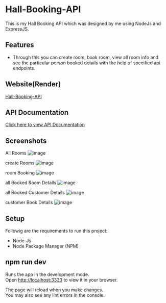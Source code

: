 
# Hall-Booking-API

This is my Hall Booking API which was designed by me using NodeJs and ExpressJS. 

## Features

- Through this you can create room, book room, view all room info and see the particular person booked details with the help of specified api endpoints.

## Website(Render)

[Hall-Booking-API](https://hall-booking-mk6l.onrender.com)


## API Documentation

[Click here to view API Documentation](https://documenter.getpostman.com/view/24200691/2sA2xh2YJx)

## Screenshots

All Rooms
![image](https://github.com/Prakash-V-S/hall-booking/assets/141955456/ea1744dc-d9ac-4fe4-ae76-40983521c3aa)

create Rooms
![image](https://github.com/Prakash-V-S/hall-booking/assets/141955456/7b6bcd75-e587-48aa-ac0a-06e2527332de)

room Booking
![image](https://github.com/Prakash-V-S/hall-booking/assets/141955456/b61b537a-8f6b-4759-bc75-1024f5fd945f)

all Booked Room Details
![image](https://github.com/Prakash-V-S/hall-booking/assets/141955456/00aa7763-04be-4f36-861a-8f2dfef2ef22)

all Booked Customer Details
![image](https://github.com/Prakash-V-S/hall-booking/assets/141955456/9f720c6d-3526-422e-a9fc-d7a9fa6f94c3)

customer Book Details
![image](https://github.com/Prakash-V-S/hall-booking/assets/141955456/1f76c759-463b-4522-96f3-f5e319846ca7)

## Setup

Followig are the requirements to run this project:
- Node-Js
- Node Package Manager (NPM)

## npm run dev

Runs the app in the development mode.\
Open [http://localhost:3333](http://localhost:3333) to view it in your browser.

The page will reload when you make changes.\
You may also see any lint errors in the console.

